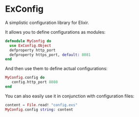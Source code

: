 # ExConfig

A simplistic configuration library for Elixir.

It allows you to define configurations as modules:

```elixir
defmodule MyConfig do
  use ExConfig.Object
  defproperty http_port
  defproperty https_port, default: 8081
end
```

And then use them to define actual configurations:

```elixir
MyConfig.config do
   config.http_port 8080
end
```

You can also easily use it in conjunction with configuration files:

```elixir
content = File.read! "config.exs"
MyConfig.config string: content
```
